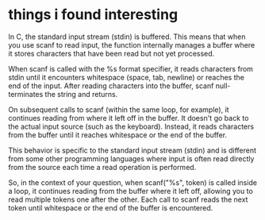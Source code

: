 # things i found interesting

In C, the standard input stream (stdin) is buffered. This means that when you use scanf to read input, the function internally manages a buffer where it stores characters that have been read but not yet processed.

When scanf is called with the %s format specifier, it reads characters from stdin until it encounters whitespace (space, tab, newline) or reaches the end of the input. After reading characters into the buffer, scanf null-terminates the string and returns.

On subsequent calls to scanf (within the same loop, for example), it continues reading from where it left off in the buffer. It doesn't go back to the actual input source (such as the keyboard). Instead, it reads characters from the buffer until it reaches whitespace or the end of the buffer.

This behavior is specific to the standard input stream (stdin) and is different from some other programming languages where input is often read directly from the source each time a read operation is performed.

So, in the context of your question, when scanf("%s", token) is called inside a loop, it continues reading from the buffer where it left off, allowing you to read multiple tokens one after the other. Each call to scanf reads the next token until whitespace or the end of the buffer is encountered.
